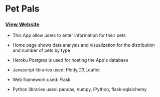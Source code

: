 # Pet Pals

### [View Website](https://jing-pet-pals.herokuapp.com/)

* This App allow users to enter information for their pets

* Home page shows data analysis and visualization for the distribution and number of pets by type 

* Heroku Postgres is used for hosting the App's database

* Javascript libraries used: Plotly,D3,Leaflet

* Web framework used: Flask

* Python libraries used: pandas, numpy, IPython, flask-sqlalchemy
